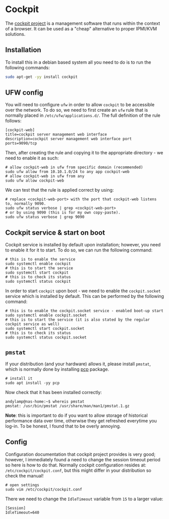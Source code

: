 # Cockpit

The [cockpit project][1] is a management software that runs within the context of a browser.
It can be used as a "cheap" alternative to proper IPMI/KVM solutions.

## Installation

To install this in a debian based system all you need to do is to run the following commands:

```bash
sudo apt-get -yy install cockpit
```

## UFW config

You will need to configure `ufw` in order to allow `cockpit` to be accessible over the network.
To do so, we need to first create an `ufw` rule that is normally placed in `/etc/ufw/applications.d/`.
The full definition of the rule follows:

```shell
[cockpit-web]
title=cockpit server management web interface
description=cockpit server management web interface port
ports=9090/tcp
```

Then, after creating the rule and copying it to the appropriate directory - we need to enable it as such:

```shell
# allow cockpit-web in ufw from specific domain (recommended)
sudo ufw allow from 10.10.1.0/24 to any app cockpit-web
# allow cockpit-web in ufw from any
sudo ufw allow cockpit-web
```

We can test that the rule is applied correct by using:

```shell
# replace <cockpit-web-port> with the port that cockpit-web listens to, normally 9090.
sudo ufw status verbose | grep <cockpit-web-port>
# or by using 9090 (this is for my own copy-paste).
sudo ufw status verbose | grep 9090
```

## Cockpit service & start on boot

Cockpit service is installed by default upon installation; however, you need to enable it for it to start.
To do so, we can run the following command:

```shell
# this is to enable the service
sudo systemctl enable cockpit
# this is to start the service
sudo systemctl start cockpit
# this is to check its status
sudo systemctl status cockpit
```

In order to start `cockpit` upon boot - we need to enable the `cockpit.socket` service which is installed by default.
This can be performed by the following command:

```shell
# this is to enable the cockpit.socket service - enabled boot-up start
sudo systemctl enable cockpit.socket
# this is to start the service (it is also stated by the regular cockpit service as well)
sudo systemctl start cockpit.socket
# this is to check its status
sudo systemctl status cockpit.socket
```

## `pmstat`

If your distribution (and your hardware) allows it, please install `pmstat`, which is normally done by installing
[pcp][3] package.

```shell
# install it
sudo apt install -yy pcp
```

Now check that it has been installed correctly:

```shell
andylamp@nas-home:~$ whereis pmstat
pmstat: /usr/bin/pmstat /usr/share/man/man1/pmstat.1.gz
```

**Note**: this is important to do if you want to allow storage of historical performance data over time, otherwise
they get refreshed everytime you log-in. To be honest, I found that to be overly annoying.

## Config

Configuration documentation that cockpit project provides is very good; however, I immediately found a need to change
the session timeout period so here is how to do that. Normally cockpit configuration resides
at: `/etc/cockpit/cockpit.conf`, but this might differ in your distribution so check the manual!

```shell
# open settings
sudo vim /etc/cockpit/cockpit.conf
```

There we need to change the `IdleTimeout` variable from `15` to a larger value:

```shell
[Session]
IdleTimeout=640
```

[1]: https://cockpit-project.org/

[2]: https://cockpit-project.org/guide/latest/cockpit.conf.5.html

[3]: https://pcp.io/
